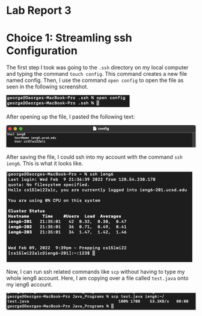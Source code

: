 # Lab Report 3

# Choice 1: Streamling ssh Configuration

The first step I took was going to the `.ssh` directory on my local computer and typing the command `touch config`.
This command creates a new file named config.
Then, I use the command `open config` to open the file as seen in the following screenshot.

![Image](open_config.png)

After opening up the file, I pasted the following text:

![Image](config_content.png)

After saving the file, I could ssh into my account with the command `ssh ieng6`. 
This is what it looks like.

![Image](ssh_ieng6.png)

Now, I can run ssh related commands like `scp` without having to type my whole ieng6 account.
Here, I am copying over a file called `test.java` onto my ieng6 account.

![Image](scp_ieng6.png)
